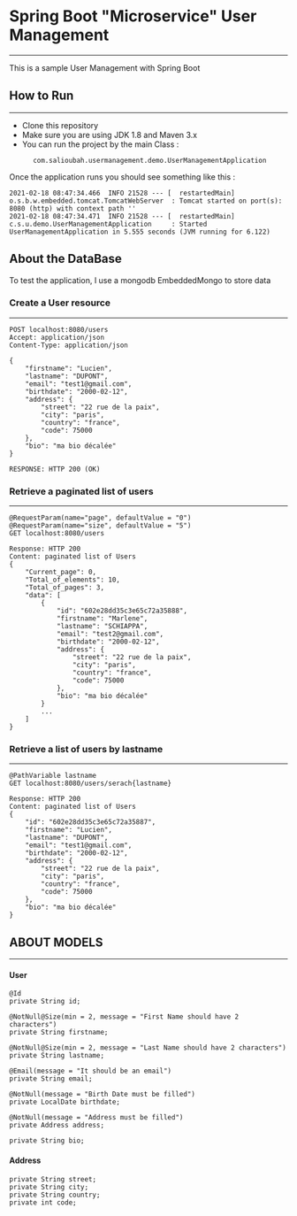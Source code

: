 # Spring Boot "Microservice" User Management
***
This is a sample User Management with Spring Boot

## How to Run
***
* Clone this repository
* Make sure you are using JDK 1.8 and Maven 3.x
* You can run the project by the main Class : 
```
      com.salioubah.usermanagement.demo.UserManagementApplication
```

Once the application runs you should see something like this :

```
2021-02-18 08:47:34.466  INFO 21528 --- [  restartedMain] o.s.b.w.embedded.tomcat.TomcatWebServer  : Tomcat started on port(s): 8080 (http) with context path ''
2021-02-18 08:47:34.471  INFO 21528 --- [  restartedMain] c.s.u.demo.UserManagementApplication     : Started UserManagementApplication in 5.555 seconds (JVM running for 6.122)
```

## About the DataBase

To test the application, I use a mongodb EmbeddedMongo to store data

### Create a User resource
***
```
POST localhost:8080/users
Accept: application/json
Content-Type: application/json

{
    "firstname": "Lucien",
    "lastname": "DUPONT",
    "email": "test1@gmail.com",
    "birthdate": "2000-02-12",
    "address": {
        "street": "22 rue de la paix",
        "city": "paris",
        "country": "france",
        "code": 75000
    },
    "bio": "ma bio décalée"
}

RESPONSE: HTTP 200 (OK)
```

### Retrieve a paginated list of users
***
```
@RequestParam(name="page", defaultValue = "0")
@RequestParam(name="size", defaultValue = "5")
GET localhost:8080/users

Response: HTTP 200
Content: paginated list of Users
{
    "Current_page": 0,
    "Total_of_elements": 10,
    "Total_of_pages": 3,
    "data": [
        {
            "id": "602e28dd35c3e65c72a35888",
            "firstname": "Marlene",
            "lastname": "SCHIAPPA",
            "email": "test2@gmail.com",
            "birthdate": "2000-02-12",
            "address": {
                "street": "22 rue de la paix",
                "city": "paris",
                "country": "france",
                "code": 75000
            },
            "bio": "ma bio décalée"
        }
        ...
    ]
}
```

### Retrieve a list of users by lastname
****
```
@PathVariable lastname
GET localhost:8080/users/serach{lastname}

Response: HTTP 200
Content: paginated list of Users
{
    "id": "602e28dd35c3e65c72a35887",
    "firstname": "Lucien",
    "lastname": "DUPONT",
    "email": "test1@gmail.com",
    "birthdate": "2000-02-12",
    "address": {
        "street": "22 rue de la paix",
        "city": "paris",
        "country": "france",
        "code": 75000
    },
    "bio": "ma bio décalée"
}
```

## ABOUT MODELS
***

#### User
```
@Id
private String id;

@NotNull@Size(min = 2, message = "First Name should have 2 characters")
private String firstname;

@NotNull@Size(min = 2, message = "Last Name should have 2 characters")
private String lastname;

@Email(message = "It should be an email")
private String email;

@NotNull(message = "Birth Date must be filled")
private LocalDate birthdate;

@NotNull(message = "Address must be filled")
private Address address;

private String bio;

```

#### Address
```
private String street;
private String city;
private String country;
private int code;
```



